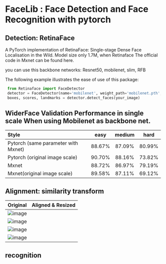 # FaceLib : Face Detection and Face Recognition with pytorch

## Detection: RetinaFace

A PyTorch implementation of RetinaFace: Single-stage Dense Face Localisation in the Wild. Model size only 1.7M, 
when Retinaface The official code in Mxnet can be found here.

 you can use this backbone networks:
    Resnet50, mobilenet, slim, RFB
 
 The following example illustrates the ease of use of this package:

  ```python
   from Retinaface import FaceDetector
   detector = FaceDetector(name='mobilenet', weight_path='mobilenet.pth', device='cpu')
   boxes, scores, landmarks = detector.detect_faces(your_image)
  ```
  
## WiderFace Validation Performance in single scale When using Mobilenet as backbone net.
| Style | easy | medium | hard |
|:-|:-:|:-:|:-:|
| Pytorch (same parameter with Mxnet) | 88.67% | 87.09% | 80.99% |
| Pytorch (original image scale) | 90.70% | 88.16% | 73.82% |
| Mxnet | 88.72% | 86.97% | 79.19% |
| Mxnet(original image scale) | 89.58% | 87.11% | 69.12% |


## Alignment: similarity transform



Original | Aligned & Resized |
|---|---|
|![image](https://github.com/sajjjadayobi/FaceRec/blob/master/imgs/input1.jpg)|
![image](https://github.com/sajjjadayobi/FaceRec/blob/master/imgs/input2.jpg)|
![image](https://github.com/sajjjadayobi/FaceRec/blob/master/imgs/res1.jpg)|
![image](https://github.com/sajjjadayobi/FaceRec/blob/master/imgs/res2.jpg)|


## recognition
